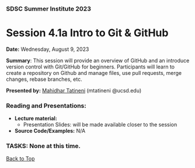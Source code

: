 ### SDSC Summer Institute 2023
# Session 4.1a Intro to Git & GitHub

**Date:** Wednesday, August 9, 2023

**Summary**: This session will provide an overview of GitHub and an introduce version control with Git/GitHub for beginners. Participants will learn to create a repository on Github and manage files, use pull requests, merge changes, rebase branches, etc.

**Presented by:** [Mahidhar Tatineni](https://www.sdsc.edu/research/researcher_spotlight/tatineni_mahidhar.html) (mtatineni @ucsd.edu) 

### Reading and Presentations:
* **Lecture material:**
   * Presentation Slides: will be made available closer to the session
* **Source Code/Examples:** N/A

### TASKS: None at this time.

[Back to Top](#top)
